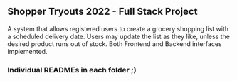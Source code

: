 ## Shopper Tryouts 2022 - Full Stack Project
A system that allows registered users to create a grocery shopping list  with a scheduled delivery date. Users may update the list as they like, unless the desired product runs out of stock. Both Frontend and Backend interfaces implemented.

### Individual READMEs in each folder ;)
